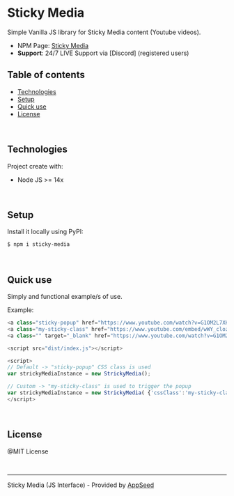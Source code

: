 # Sticky Media

Simple Vanilla JS library for Sticky Media content (Youtube videos).

- NPM Page: [Sticky Media](https://www.npmjs.com/package/sticky-media)
- **Support**: 24/7 LIVE Support via [Discord] (registered users)

## Table of contents

- [Technologies](#technologies)
- [Setup](#setup)
- [Quick use](#quick-use)
- [License](#license)

<br />

## Technologies

Project create with:

- Node JS >= 14x

<br />

## Setup

Install it locally using PyPI:

```bash
$ npm i sticky-media
```

<br />

## Quick use

Simply and functional example/s of use.

Example:

```javascript
<a class="sticky-popup" href="https://www.youtube.com/watch?v=G1OM2L7XK5Y">Video_1</a>
<a class="my-sticky-class" href="https://www.youtube.com/embed/wWY_clozJlU">Video_2</a>
<a class="" target="_blank" href="https://www.youtube.com/watch?v=G1OM2L7XK5Y">Video_3</a>

<script src="dist/index.js"></script>

<script>
// Default -> "sticky-popup" CSS class is used
var strickyMediaInstance = new StrickyMedia();

// Custom -> "my-sticky-class" is used to trigger the popup
var strickyMediaInstance = new StrickyMedia( {'cssClass':'my-sticky-class'} );
</script>
```

<br />

## License

@MIT License

<br />

---

Sticky Media (JS Interface) - Provided by [AppSeed](https://appseed.us)
